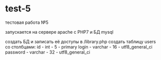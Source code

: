 # test-5
тестовая работа №5

запускается на сервере apache с PHP7 и БД mysql

создать БД и записать её доступы в /library.php
	создать таблицу users со столбцами:
    id - int - 5 - primary
		login - varchar - 16 - utf8_general_ci
		password - varchar - 32 - utf8_general_ci
